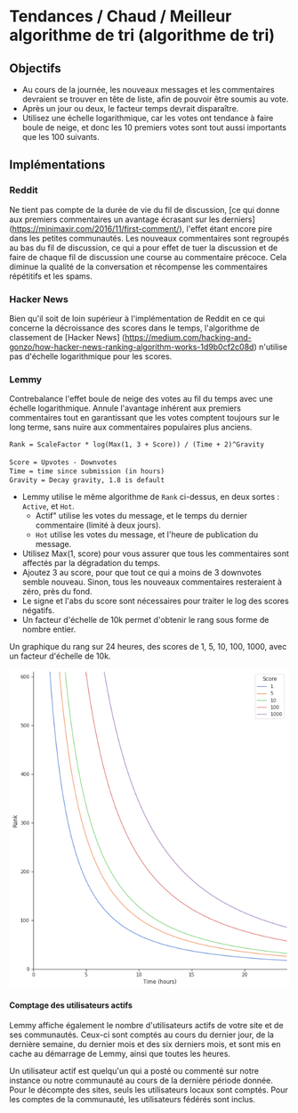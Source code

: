 # Tendances / Chaud / Meilleur algorithme de tri (algorithme de tri)

## Objectifs

- Au cours de la journée, les nouveaux messages et les commentaires devraient se trouver en tête de liste, afin de pouvoir être soumis au vote.
- Après un jour ou deux, le facteur temps devrait disparaître.
- Utilisez une échelle logarithmique, car les votes ont tendance à faire boule de neige, et donc les 10 premiers votes sont tout aussi importants que les 100 suivants.

## Implémentations

### Reddit

Ne tient pas compte de la durée de vie du fil de discussion, [ce qui donne aux premiers commentaires un avantage écrasant sur les derniers] (https://minimaxir.com/2016/11/first-comment/), l'effet étant encore pire dans les petites communautés. Les nouveaux commentaires sont regroupés au bas du fil de discussion, ce qui a pour effet de tuer la discussion et de faire de chaque fil de discussion une course au commentaire précoce.  Cela diminue la qualité de la conversation et récompense les commentaires répétitifs et les spams.

### Hacker News

Bien qu'il soit de loin supérieur à l'implémentation de Reddit en ce qui concerne la décroissance des scores dans le temps, l'algorithme de classement de [Hacker News] (https://medium.com/hacking-and-gonzo/how-hacker-news-ranking-algorithm-works-1d9b0cf2c08d) n'utilise pas d'échelle logarithmique pour les scores.

### Lemmy

Contrebalance l'effet boule de neige des votes au fil du temps avec une échelle logarithmique. Annule l'avantage inhérent aux premiers commentaires tout en garantissant que les votes comptent toujours sur le long terme, sans nuire aux commentaires populaires plus anciens.

```
Rank = ScaleFactor * log(Max(1, 3 + Score)) / (Time + 2)^Gravity

Score = Upvotes - Downvotes
Time = time since submission (in hours)
Gravity = Decay gravity, 1.8 is default
```
- Lemmy utilise le même algorithme de `Rank` ci-dessus, en deux sortes : `Active`, et `Hot`.
  - Actif" utilise les votes du message, et le temps du dernier commentaire (limité à deux jours).
  - `Hot` utilise les votes du message, et l'heure de publication du message.
- Utilisez Max(1, score) pour vous assurer que tous les commentaires sont affectés par la dégradation du temps.
- Ajoutez 3 au score, pour que tout ce qui a moins de 3 downvotes semble nouveau. Sinon, tous les nouveaux commentaires resteraient à zéro, près du fond.
- Le signe et l'abs du score sont nécessaires pour traiter le log des scores négatifs.
- Un facteur d'échelle de 10k permet d'obtenir le rang sous forme de nombre entier.

Un graphique du rang sur 24 heures, des scores de 1, 5, 10, 100, 1000, avec un facteur d'échelle de 10k.

![](rank_algorithm.png)

#### Comptage des utilisateurs actifs

Lemmy affiche également le nombre d'utilisateurs actifs de votre site et de ses communautés. Ceux-ci sont comptés au cours du dernier jour, de la dernière semaine, du dernier mois et des six derniers mois, et sont mis en cache au démarrage de Lemmy, ainsi que toutes les heures.

Un utilisateur actif est quelqu'un qui a posté ou commenté sur notre instance ou notre communauté au cours de la dernière période donnée. Pour le décompte des sites, seuls les utilisateurs locaux sont comptés. Pour les comptes de la communauté, les utilisateurs fédérés sont inclus.
